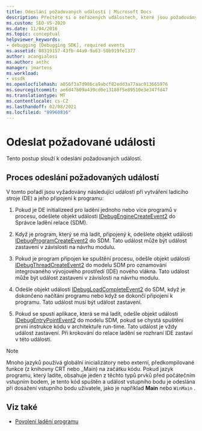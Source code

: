 ```yaml
---
title: Odeslání požadovaných událostí | Microsoft Docs
description: Přečtěte si o seřazených událostech, které jsou požadovány při vytváření ladicího stroje a jeho připojení k programu v ladění aplikace Visual Studio.
ms.custom: SEO-VS-2020
ms.date: 11/04/2016
ms.topic: conceptual
helpviewer_keywords:
- debugging [Debugging SDK], required events
ms.assetid: 08319157-43fb-44a9-9a63-50b919fe1377
author: acangialosi
ms.author: anthc
manager: jmartens
ms.workload:
- vssdk
ms.openlocfilehash: a056f3a7d986ca9abcf82edd3a77aac013665976
ms.sourcegitcommit: ae6d47b09a439cd0e13180f5e89510e3e347fd47
ms.translationtype: MT
ms.contentlocale: cs-CZ
ms.lasthandoff: 02/08/2021
ms.locfileid: "99960816"
---
```

# <a name="send-the-required-events"></a>Odeslat požadované události
Tento postup slouží k odeslání požadovaných událostí.

## <a name="process-for-sending-required-events"></a>Proces odeslání požadovaných událostí
 V tomto pořadí jsou vyžadovány následující události při vytváření ladicího stroje (DE) a jeho připojení k programu:

1. Pokud je DE initializeed pro ladění jednoho nebo více programů v procesu, odešlete objekt události [IDebugEngineCreateEvent2](../../extensibility/debugger/reference/idebugenginecreateevent2.md) do Správce ladění relace (SDM).

2. Když je program, který se má ladit, připojený k, odešlete objekt události [IDebugProgramCreateEvent2](../../extensibility/debugger/reference/idebugprogramcreateevent2.md) do SDM. Tato událost může být událost zastavení v závislosti na návrhu modulu.

3. Pokud je program připojen ke spuštění procesu, odešle objekt události [IDebugThreadCreateEvent2](../../extensibility/debugger/reference/idebugthreadcreateevent2.md) do modelu SDM pro oznamování integrovaného vývojového prostředí (IDE) nového vlákna. Tato událost může být událost zastavení v závislosti na návrhu modulu.

4. Odešle objekt události [IDebugLoadCompleteEvent2](../../extensibility/debugger/reference/idebugloadcompleteevent2.md) do SDM, když je dokončeno načítání programu nebo když se dokončí připojení k programu. Tato událost musí být událost zastavení.

5. Pokud se spustí aplikace, která se má ladit, odešle objekt události [IDebugEntryPointEvent2](../../extensibility/debugger/reference/idebugentrypointevent2.md) do modelu SDM, pokud se chystá spuštění první instrukce kódu v architektuře run-time. Tato událost je vždy událost zastavení. Při krokování do relace ladění se rozhraní IDE zastaví v této události.

> [!NOTE]
> Mnoho jazyků používá globální inicializátory nebo externí, předkompilované funkce (z knihovny CRT nebo _Main) na začátku kódu. Pokud jazyk programu, který ladíte, obsahuje jeden z těchto typů prvků před počátečním vstupním bodem, je tento kód spuštěn a událost vstupního bodu je odeslána při dosažení vstupního bodu uživatele, jako je například **Main** nebo `WinMain` .

## <a name="see-also"></a>Viz také
- [Povolení ladění programu](../../extensibility/debugger/enabling-a-program-to-be-debugged.md)
